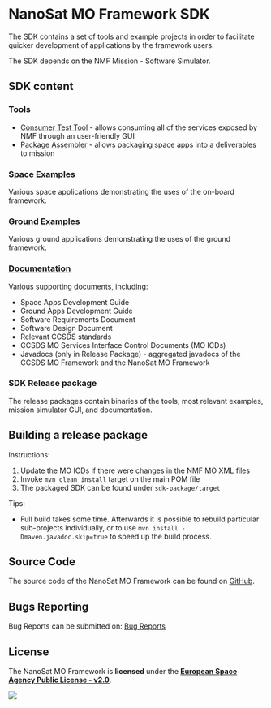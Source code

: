 # NanoSat MO Framework SDK
The SDK contains a set of tools and example projects in order to facilitate quicker development of applications by the framework users.

The SDK depends on the NMF Mission - Software Simulator.

## SDK content

### Tools
- [Consumer Test Tool](tools/consumer-test-tool) - allows consuming all of the services exposed by NMF through an user-friendly GUI
- [Package Assembler](tools/package-assembler) - allows packaging space apps into a deliverables to mission

### [Space Examples](examples/space)
Various space applications demonstrating the uses of the on-board framework.

### [Ground Examples](examples/ground)
Various ground applications demonstrating the uses of the ground framework.

### [Documentation](sdk-package/resources/docs)
Various supporting documents, including:
- Space Apps Development Guide
- Ground Apps Development Guide
- Software Requirements Document
- Software Design Document
- Relevant CCSDS standards
- CCSDS MO Services Interface Control Documents (MO ICDs)
- Javadocs (only in Release Package) - aggregated javadocs of the CCSDS MO Framework and the NanoSat MO Framework

### SDK Release package
The release packages contain binaries of the tools, most relevant examples, mission simulator GUI, and documentation.

## Building a release package

Instructions:
1. Update the MO ICDs if there were changes in the NMF MO XML files
2. Invoke `mvn clean install` target on the main POM file
3. The packaged SDK can be found under `sdk-package/target`
  
Tips:
- Full build takes some time.
Afterwards it is possible to rebuild particular sub-projects individually,
or to use `mvn install -Dmaven.javadoc.skip=true` to speed up the build process.

## Source Code
The source code of the NanoSat MO Framework can be found on [GitHub].

## Bugs Reporting
Bug Reports can be submitted on: [Bug Reports]

## License
The NanoSat MO Framework is **licensed** under the **[European Space Agency Public License - v2.0]**.

[![][ESAImage]][website]
	
	
[ESAImage]: http://www.esa.int/esalogo/images/logotype/img_colorlogo_darkblue.gif
[here]: https://nanosat-mo-framework.github.io/
[European Space Agency Public License - v2.0]: https://github.com/esa/CCSDS_MO_TRANS/blob/master/LICENCE.md
[GitHub]: https://github.com/esa
[Bug Reports]: https://github.com/esa/nanosat-mo-framework/issues
[website]: http://www.esa.int/
